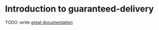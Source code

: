 # Introduction to guaranteed-delivery

TODO: write [great documentation](http://jacobian.org/writing/what-to-write/)
